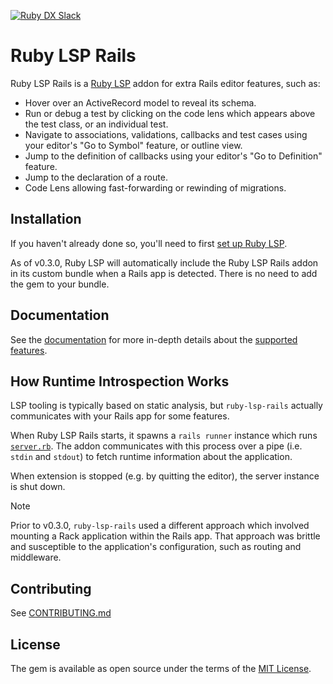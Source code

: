 [![Ruby DX Slack](https://img.shields.io/badge/Slack-Ruby%20DX-success?logo=slack)](https://join.slack.com/t/ruby-dx/shared_invite/zt-2c8zjlir6-uUDJl8oIwcen_FS_aA~b6Q)

# Ruby LSP Rails

Ruby LSP Rails is a [Ruby LSP](https://github.com/Shopify/ruby-lsp) addon for extra Rails editor features, such as:

* Hover over an ActiveRecord model to reveal its schema.
* Run or debug a test by clicking on the code lens which appears above the test class, or an individual test.
* Navigate to associations, validations, callbacks and test cases using your editor's "Go to Symbol" feature, or outline view.
* Jump to the definition of callbacks using your editor's "Go to Definition" feature.
* Jump to the declaration of a route.
* Code Lens allowing fast-forwarding or rewinding of migrations.

## Installation

If you haven't already done so, you'll need to first [set up Ruby LSP](https://github.com/Shopify/ruby-lsp#usage).

As of v0.3.0, Ruby LSP will automatically include the Ruby LSP Rails addon in its custom bundle when a Rails app is detected.
There is no need to add the gem to your bundle.

## Documentation

See the [documentation](https://shopify.github.io/ruby-lsp-rails) for more in-depth details about the
[supported features](https://shopify.github.io/ruby-lsp-rails/RubyLsp/Rails.html).

## How Runtime Introspection Works

LSP tooling is typically based on static analysis, but `ruby-lsp-rails` actually communicates with your Rails app for
some features.

When Ruby LSP Rails starts, it spawns a `rails runner` instance which runs
[`server.rb`](https://github.com/Shopify/ruby-lsp-rails/blob/main/lib/ruby_lsp/ruby_lsp_rails/server.rb).
The addon communicates with this process over a pipe (i.e. `stdin` and `stdout`) to fetch runtime information about the application.

When extension is stopped (e.g. by quitting the editor), the server instance is shut down.

> [!NOTE]
> Prior to v0.3.0, `ruby-lsp-rails` used a different approach which involved mounting a Rack application within the Rails app.
> That approach was brittle and susceptible to the application's configuration, such as routing and middleware.

## Contributing

See [CONTRIBUTING.md](https://github.com/Shopify/ruby-lsp-rails/blob/main/CONTRIBUTING.md)

## License

The gem is available as open source under the terms of the
[MIT License](https://github.com/Shopify/ruby-lsp-rails/blob/main/LICENSE.txt).

